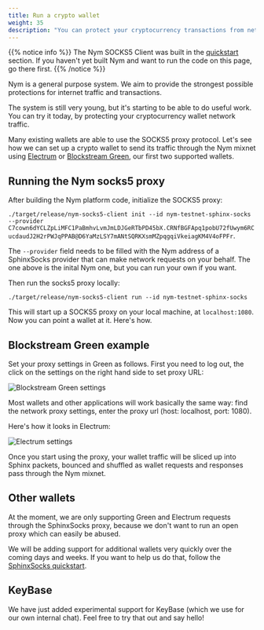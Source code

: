 ```yaml
---
title: Run a crypto wallet
weight: 35
description: "You can protect your cryptocurrency transactions from network eavesdroppers using the Nym mixnet. Here's how."
---
```


{{% notice info %}}
The Nym SOCKS5 Client was built in the [quickstart](/docs/quickstart) section. If you haven't yet built Nym and want to run the code on this page, go there first.
{{% /notice %}}

Nym is a general purpose system. We aim to provide the strongest possible protections for internet traffic and transactions.

The system is still very young, but it's starting to be able to do useful work. You can try it today, by protecting your cryptocurrency wallet network traffic.

Many existing wallets are able to use the SOCKS5 proxy protocol. Let's see how we can set up a crypto wallet to send its traffic through the Nym mixnet using [Electrum](https://electrum.org/) or [Blockstream Green](https://blockstream.com/green/), our first two supported wallets. 

## Running the Nym socks5 proxy

After building the Nym platform code, initialize the SOCKS5 proxy:

`./target/release/nym-socks5-client init --id nym-testnet-sphinx-socks --provider C7cown6dYCLZpLiMFC1PaBmhvLvmJmLDJGeRTbPD45bX.CRNfBGFApq1pobU72fUwym6RCucdaudJ2H2rPWJqPPAB@D6YaMzLSY7mANtSQRKXsmMZpqgqiVkeiagKM4V4oFPFr`. 

The `--provider` field needs to be filled with the Nym address of a SphinxSocks provider that can make network requests on your behalf. The one above is the inital Nym one, but you can run your own if you want.

Then run the socks5 proxy locally:

`./target/release/nym-socks5-client run --id nym-testnet-sphinx-socks`

This will start up a SOCKS5 proxy on your local machine, at `localhost:1080`. Now you can point a wallet at it. Here's how.


## Blockstream Green example

Set your proxy settings in Green as follows. First you need to log out, the click on the settings on the right hand side to set proxy URL:

![Blockstream Green settings](/docs/images/wallet-proxy-settings/blockstream-green.gif)


Most wallets and other applications will work basically the same way: find the network proxy settings, enter the proxy url (host: localhost, port: 1080). 

Here's how it looks in Electrum:

![Electrum settings](/docs/images/wallet-proxy-settings/electrum.gif)

Once you start using the proxy, your wallet traffic will be sliced up into Sphinx packets, bounced and shuffled as wallet requests and responses pass through the Nym mixnet.

## Other wallets

At the moment, we are only supporting Green and Electrum requests through the SphinxSocks proxy, because we don't want to run an open proxy which can easily be abused. 

We will be adding support for additional wallets very quickly over the coming days and weeks. If you want to help us do that, follow the [SphinxSocks quickstart](/docs/quickstart/sphinx-socks).

## KeyBase

We have just added experimental support for KeyBase (which we use for our own internal chat). Feel free to try that out and say hello!